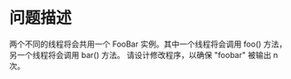 # 问题描述

两个不同的线程将会共用一个 FooBar 实例。其中一个线程将会调用 foo() 方法，另一个线程将会调用 bar() 方法。
请设计修改程序，以确保 "foobar" 被输出 n 次。
